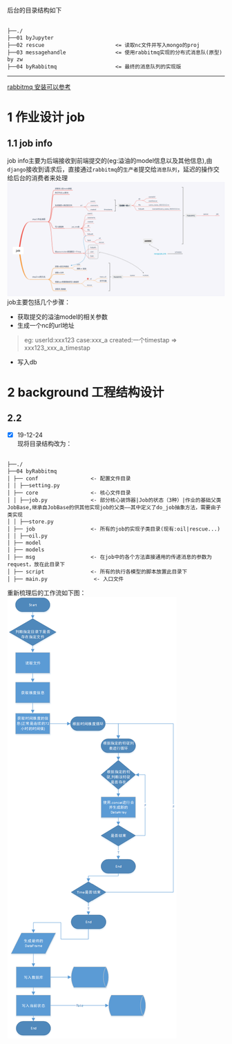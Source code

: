 后台的目录结构如下
<pre><code>
├──./                            
├──01 byJupyter  
├──02 rescue                       <= 读取nc文件并写入mongo的proj
├──03 messagehandle                <= 使用rabbitmq实现的分布式消息队(原型) by zw
├──04 byRabbitmq                   <= 最终的消息队列的实现版
</code></pre>

---

[rabbitmq 安装可以参考](https://github.com/RandolphChin/RandolphChin.github.io/issues/203)

# 1 作业设计 job
## 1.1 job info  
job info主要为后端接收到前端提交的(eg:溢油的model信息以及其他信息),由`django`接收到请求后，直接通过`rabbitmq`的`生产者`提交给`消息队列`，延迟的操作交给后台的消费者来处理
![alt job info](../document/99img/background/作业流程.png)  
job主要包括几个步骤：
+ 获取提交的溢油model的相关参数
+ 生成一个nc的url地址 
> eg:   userId:xxx123
        case:xxx_a
        created:一个timestap
        =>
        xxx123_xxx_a_timestap
  
+ 写入db

# 2 background 工程结构设计
## 2.2
- [x]  19-12-24  
 现将目录结构改为：     
 <pre><code>
├──./                            
├──04 byRabbitmq
│ ├── conf                 <- 配置文件目录
│ │ ├──setting.py
│ ├── core                 <- 核心文件目录
│ │ ├──job.py              <- 部分核心装饰器|Job的状态（3种）|作业的基础父类JobBase,继承自JobBase的供其他实现job的父类——其中定义了do_job抽象方法，需要由子类实现
│ │ ├──store.py
│ ├── job                  <- 所有的job的实现子类目录(现有:oil|rescue...)
│ │ ├──oil.py
│ ├── model
│ ├── models
│ ├── msg                  <- 在job中的各个方法直接通用的传递消息的参数为request，放在此目录下
│ ├── script               <- 所有的执行各模型的脚本放置此目录下
│ ├── main.py               <- 入口文件
</code></pre>

重新梳理后的工作流如下图：
![alt job info](../document/99img/background/oil写入数据库流程.png)  
